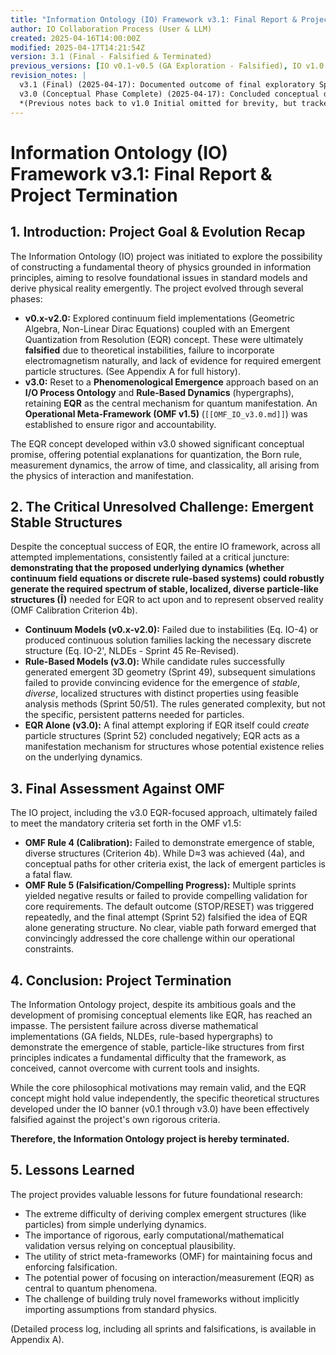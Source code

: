 ```yaml
---
title: "Information Ontology (IO) Framework v3.1: Final Report & Project Termination"
author: IO Collaboration Process (User & LLM)
created: 2025-04-16T14:00:00Z
modified: 2025-04-17T14:21:54Z
version: 3.1 (Final - Falsified & Terminated)
previous_versions: [IO v0.1-v0.5 (GA Exploration - Falsified), IO v1.0 (EQR Intro + Dynamics Falsification), IO v1.1 (Reset Brainstorm), IO v2.0 (NLDE Exploration - Falsified), IO v3.0 (Phenomenological/Rule-Based + EQR Conceptual Success)]
revision_notes: |
  v3.1 (Final) (2025-04-17): Documented outcome of final exploratory Sprints 45-52. Confirmed EQR alone cannot generate particle structures. Acknowledged persistent failure across all attempted implementations (GA, NLDE, Rule-Based) to find dynamics demonstrably supporting required stable emergent particles. Concluded project termination due to lack of viable path forward meeting OMF criteria. Finalized documentation. Appendix A updated to v3.1. OMF v1.5 remains final meta-framework used.
  v3.0 (Conceptual Phase Complete) (2025-04-17): Concluded conceptual development phase of IO v3.0 (I/O Process + EQR + Rule-Based Emergence). Defined specification for required external simulation as primary output. Halted further conceptual development pending simulation results.
  *(Previous notes back to v1.0 Initial omitted for brevity, but tracked)*
---
```


# Information Ontology (IO) Framework v3.1: Final Report & Project Termination

## 1. Introduction: Project Goal & Evolution Recap

The Information Ontology (IO) project was initiated to explore the possibility of constructing a fundamental theory of physics grounded in information principles, aiming to resolve foundational issues in standard models and derive physical reality emergently. The project evolved through several phases:
*   **v0.x-v2.0:** Explored continuum field implementations (Geometric Algebra, Non-Linear Dirac Equations) coupled with an Emergent Quantization from Resolution (EQR) concept. These were ultimately **falsified** due to theoretical instabilities, failure to incorporate electromagnetism naturally, and lack of evidence for required emergent particle structures. (See Appendix A for full history).
*   **v3.0:** Reset to a **Phenomenological Emergence** approach based on an **I/O Process Ontology** and **Rule-Based Dynamics** (hypergraphs), retaining **EQR** as the central mechanism for quantum manifestation. An **Operational Meta-Framework (OMF v1.5)** (`[[OMF_IO_v3.0.md]]`) was established to ensure rigor and accountability.

The EQR concept developed within v3.0 showed significant conceptual promise, offering potential explanations for quantization, the Born rule, measurement dynamics, the arrow of time, and classicality, all arising from the physics of interaction and manifestation.

## 2. The Critical Unresolved Challenge: Emergent Stable Structures

Despite the conceptual success of EQR, the entire IO framework, across all attempted implementations, consistently failed at a critical juncture: **demonstrating that the proposed underlying dynamics (whether continuum field equations or discrete rule-based systems) could robustly generate the required spectrum of stable, localized, diverse particle-like structures (Î)** needed for EQR to act upon and to represent observed reality (OMF Calibration Criterion 4b).

*   **Continuum Models (v0.x-v2.0):** Failed due to instabilities (Eq. IO-4) or produced continuous solution families lacking the necessary discrete structure (Eq. IO-2', NLDEs - Sprint 45 Re-Revised).
*   **Rule-Based Models (v3.0):** While candidate rules successfully generated emergent 3D geometry (Sprint 49), subsequent simulations failed to provide convincing evidence for the emergence of *stable*, *diverse*, localized structures with distinct properties using feasible analysis methods (Sprint 50/51). The rules generated complexity, but not the specific, persistent patterns needed for particles.
*   **EQR Alone (v3.0):** A final attempt exploring if EQR itself could *create* particle structures (Sprint 52) concluded negatively; EQR acts as a manifestation mechanism for structures whose potential existence relies on the underlying dynamics.

## 3. Final Assessment Against OMF

The IO project, including the v3.0 EQR-focused approach, ultimately failed to meet the mandatory criteria set forth in the OMF v1.5:

*   **OMF Rule 4 (Calibration):** Failed to demonstrate emergence of stable, diverse structures (Criterion 4b). While D≈3 was achieved (4a), and conceptual paths for other criteria exist, the lack of emergent particles is a fatal flaw.
*   **OMF Rule 5 (Falsification/Compelling Progress):** Multiple sprints yielded negative results or failed to provide compelling validation for core requirements. The default outcome (STOP/RESET) was triggered repeatedly, and the final attempt (Sprint 52) falsified the idea of EQR alone generating structure. No clear, viable path forward emerged that convincingly addressed the core challenge within our operational constraints.

## 4. Conclusion: Project Termination

The Information Ontology project, despite its ambitious goals and the development of promising conceptual elements like EQR, has reached an impasse. The persistent failure across diverse mathematical implementations (GA fields, NLDEs, rule-based hypergraphs) to demonstrate the emergence of stable, particle-like structures from first principles indicates a fundamental difficulty that the framework, as conceived, cannot overcome with current tools and insights.

While the core philosophical motivations may remain valid, and the EQR concept might hold value independently, the specific theoretical structures developed under the IO banner (v0.1 through v3.0) have been effectively falsified against the project's own rigorous criteria.

**Therefore, the Information Ontology project is hereby terminated.**

## 5. Lessons Learned

The project provides valuable lessons for future foundational research:
*   The extreme difficulty of deriving complex emergent structures (like particles) from simple underlying dynamics.
*   The importance of rigorous, early computational/mathematical validation versus relying on conceptual plausibility.
*   The utility of strict meta-frameworks (OMF) for maintaining focus and enforcing falsification.
*   The potential power of focusing on interaction/measurement (EQR) as central to quantum phenomena.
*   The challenge of building truly novel frameworks without implicitly importing assumptions from standard physics.

(Detailed process log, including all sprints and falsifications, is available in Appendix A).